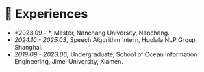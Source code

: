
# 📖 Experiences
- *2023.09 - *, Master, Nanchang University, Nanchang.
- *2024.10 - 2025.03*, Speech Algorithm Intern, Huolala NLP Group, Shanghai.
- *2019.09 - 2023.06*, Undergraduate, School of Ocean Information Engineering, Jimei University, Xiamen.
